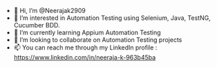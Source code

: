 - 👋 Hi, I’m @Neerajak2909
- 👀 I’m interested in Automation Testing using Selenium, Java, TestNG, Cucumber BDD.
- 🌱 I’m currently learning Appium Automation Testing
- 💞️ I’m looking to collaborate on Automation Testing projects
- 📫 You can reach me through my LinkedIn profile : https://www.linkedin.com/in/neeraja-k-963b45ba

<!---
Neerajak2909/Neerajak2909 is a ✨ special ✨ repository because its `README.md` (this file) appears on your GitHub profile.
You can click the Preview link to take a look at your changes.
--->
